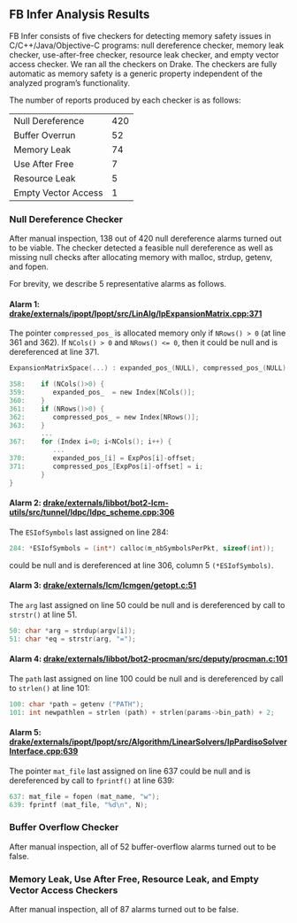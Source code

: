 ## FB Infer Analysis Results

FB Infer consists of five checkers for detecting memory safety issues in C/C++/Java/Objective-C programs: null dereference checker, memory leak checker, use-after-free checker, resource leak checker, and empty vector access checker.  We ran all the checkers on Drake.  The checkers are fully automatic as memory safety is a generic property independent of the analyzed program’s functionality.

The number of reports produced by each checker is as follows:

<table>
<tr><td>Null Dereference</td><td>420</td></tr>
<tr><td>Buffer Overrun</td><td>52</td></tr>
<tr><td>Memory Leak</td><td>74</td></tr>
<tr><td>Use After Free</td><td>7</td></tr>
<tr><td>Resource Leak</td><td>5</td></tr>
<tr><td>Empty Vector Access</td><td>1</td></tr>
</table>

### Null Dereference Checker

After manual inspection, 138 out of 420 null dereference alarms turned out to be viable. The checker detected a feasible null dereference as well as missing null checks after allocating memory with malloc, strdup, getenv, and fopen. 

For brevity, we describe 5 representative alarms as follows.


#### Alarm 1: [drake/externals/ipopt/Ipopt/src/LinAlg/IpExpansionMatrix.cpp:371](https://github.com/RobotLocomotion/ipopt-mirror/blob/aecf5abd3913eebf1b99167c0edd4e65a6b414bc/Ipopt/src/LinAlg/IpExpansionMatrix.cpp#L371)

The pointer `compressed_pos_` is allocated memory only if `NRows() > 0` (at line 361 and 362). If `NCols() > 0` and `NRows() <= 0`, then it could be null and is dereferenced at line 371.

```c
ExpansionMatrixSpace(...) : expanded_pos_(NULL), compressed_pos_(NULL)  {

358:    if (NCols()>0) {
359:       expanded_pos_  = new Index[NCols()];
360:    }
361:    if (NRows()>0) {
362:       compressed_pos_ = new Index[NRows()];
363:    }
        ...
367:    for (Index i=0; i<NCols(); i++) {      
           ...
370:       expanded_pos_[i] = ExpPos[i]-offset;
371:       compressed_pos_[ExpPos[i]-offset] = i;
        }
}
```

#### Alarm 2: [drake/externals/libbot/bot2-lcm-utils/src/tunnel/ldpc/ldpc_scheme.cpp:306](https://github.com/RobotLocomotion/libbot2/blob/495ae366d5e380b58254368217fc5c798e72aadd/bot2-lcm-utils/src/tunnel/ldpc/ldpc_scheme.cpp#L306)

The `ESIofSymbols` last assigned on line 284: 

```c
284: *ESIofSymbols = (int*) calloc(m_nbSymbolsPerPkt, sizeof(int));
```

could be null and is dereferenced at line 306, column 5 `(*ESIofSymbols)`.

#### Alarm 3: [drake/externals/lcm/lcmgen/getopt.c:51](https://github.com/lcm-proj/lcm/blob/c0a0093a950fc83e12e8d5918a0319b590356e7e/lcmgen/getopt.c#L51)

The `arg` last assigned on line 50 could be null and is dereferenced by call to `strstr()` at line 51. 

```c
50: char *arg = strdup(argv[i]);
51: char *eq = strstr(arg, "=");
```

#### Alarm 4: [drake/externals/libbot/bot2-procman/src/deputy/procman.c:101](https://github.com/RobotLocomotion/libbot2/blob/495ae366d5e380b58254368217fc5c798e72aadd/bot2-procman/src/deputy/procman.c#L101)

The `path` last assigned on line 100 could be null and is dereferenced by call to `strlen()` at line 101:

```c
100: char *path = getenv ("PATH");
101: int newpathlen = strlen (path) + strlen(params->bin_path) + 2;
```

#### Alarm 5: [drake/externals/ipopt/Ipopt/src/Algorithm/LinearSolvers/IpPardisoSolverInterface.cpp:639](https://github.com/RobotLocomotion/ipopt-mirror/blob/aecf5abd3913eebf1b99167c0edd4e65a6b414bc/Ipopt/src/Algorithm/LinearSolvers/IpPardisoSolverInterface.cpp#L639)

The pointer `mat_file` last assigned on line 637 could be null and is dereferenced by call to `fprintf()` at line 639:

```c
637: mat_file = fopen (mat_name, "w");
639: fprintf (mat_file, "%d\n", N);
```

### Buffer Overflow Checker

After manual inspection, all of 52 buffer-overflow alarms turned out to be false.

### Memory Leak, Use After Free, Resource Leak, and Empty Vector Access Checkers

After manual inspection, all of 87 alarms turned out to be false. 

